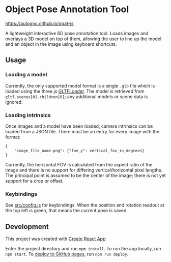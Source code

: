 # Object Pose Annotation Tool

https://autognc.github.io/opat-js

A lightweight interactive 6D pose annotation tool. Loads images and overlays a 3D model on top of them, allowing
the user to line up the model and an object in the image using keyboard shortcuts.

## Usage

### Loading a model
Currently, the only supported model format is a single `.glb` file which is loaded using the three.js [GLTFLoader](https://threejs.org/docs/#examples/en/loaders/GLTFLoader).
The model is retrieved from `gltf.scenes[0].children[0]`; any additional models or scene data is ignored.

### Loading intrinsics
Once images and a model have been loaded, camera intrinsics can be loaded from a JSON file.
There must be an entry for every image with the format:

```
{
    "image_file_name.png": {"fov_y": vertical_fov_in_degrees}
}
```

Currently, the horizontal FOV is calculated from the aspect ratio of the image
and there is no support for differing vertical/horizontal pixel lengths. The principal
point is assumed to be the center of the image; there is not yet support for a crop or offset.

### Keybindings
See [src/config.js](src/config.js) for keybindings. When the position and rotation readout
at the top left is green, that means the current pose is saved.

## Development
This project was created with [Create React App](https://github.com/facebook/create-react-app).

Enter the project directory and run `npm install`. To run the app locally, run `npm start`. To [deploy to GitHub pages](https://create-react-app.dev/docs/deployment/#github-pages),
run `npm run deploy`.